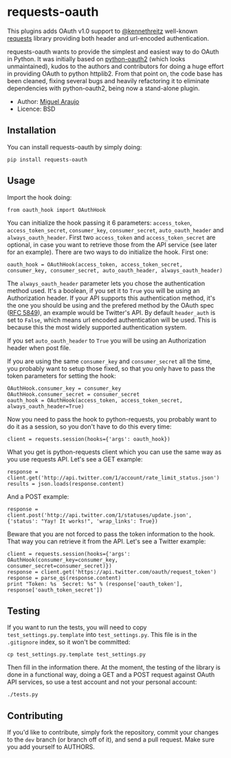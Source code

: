 # requests-oauth

This plugins adds OAuth v1.0 support to <a href="https://github.com/kennethreitz">@kennethreitz</a> well-known <a href="http://github.com/kennethreitz/requests">requests</a> library providing both header and url-encoded authentication.

requests-oauth wants to provide the simplest and easiest way to do OAuth in Python. It was initially based on <a href="https://github.com/simplegeo/python-oauth2">python-oauth2</a> (which looks unmaintained), kudos to the authors and contributors for doing a huge effort in providing OAuth to python httplib2. From that point on, the code base has been cleaned, fixing several bugs and heavily refactoring it to eliminate dependencies with python-oauth2, being now a stand-alone plugin.

* Author: <a href="http://www.github.com/maraujop/">Miguel Araujo</a>
* Licence: BSD

## Installation

You can install requests-oauth by simply doing:

    pip install requests-oauth

## Usage

Import the hook doing:

    from oauth_hook import OAuthHook

You can initialize the hook passing it 6 parameters: `access_token`, `access_token_secret`, `consumer_key`, `consumer_secret`, `auto_oauth_header` and `always_oauth_header`. First two `access_token` and `access_token_secret` are optional, in case you want to retrieve those from the API service (see later for an example). There are two ways to do initialize the hook. First one:

    oauth_hook = OAuthHook(access_token, access_token_secret, consumer_key, consumer_secret, auto_oauth_header, always_oauth_header)

The `always_oauth_header` parameter lets you chose the authentication method used. It's a boolean, if you set it to `True` you will be using an Authorization header. If your API supports this authentication method, it's the one you should be using and the prefered method by the OAuth spec (<a href="http://tools.ietf.org/html/rfc5849#section-3.5">RFC 5849</a>), an example would be Twitter's API. By default `header_auth` is set to `False`, which means url encoded authentication will be used. This is because this the most widely supported authentication system.

If you set `auto_oauth_header` to `True` you will be using an Authorization header when post file.

If you are using the same `consumer_key` and `consumer_secret` all the time, you probably want to setup those fixed, so that you only have to pass the token parameters for setting the hook:

    OAuthHook.consumer_key = consumer_key
    OAuthHook.consumer_secret = consumer_secret
    oauth_hook = OAuthHook(access_token, access_token_secret, always_oauth_header=True)

Now you need to pass the hook to python-requests, you probably want to do it as a session, so you don't have to do this every time:

    client = requests.session(hooks={'args': oauth_hook})

What you get is python-requests client which you can use the same way as you use requests API. Let's see a GET example:

    response = client.get('http://api.twitter.com/1/account/rate_limit_status.json')
    results = json.loads(response.content)

And a POST example:

    response = client.post('http://api.twitter.com/1/statuses/update.json', {'status': "Yay! It works!", 'wrap_links': True})

Beware that you are not forced to pass the token information to the hook. That way you can retrieve it from the API. Let's see a Twitter example:

    client = requests.session(hooks={'args': OAuthHook(consumer_key=consumer_key, consumer_secret=consumer_secret)})
    response = client.get('https://api.twitter.com/oauth/request_token')
    response = parse_qs(response.content)
    print "Token: %s  Secret: %s" % (response['oauth_token'], response['oauth_token_secret'])

## Testing

If you want to run the tests, you will need to copy `test_settings.py.template` into `test_settings.py`. This file is in the `.gitignore` index, so it won't be committed:

    cp test_settings.py.template test_settings.py

Then fill in the information there. At the moment, the testing of the library is done in a functional way, doing a GET and a POST request against OAuth API services, so use a test account and not your personal account:

    ./tests.py

## Contributing

If you'd like to contribute, simply fork the repository, commit your changes to the `dev` branch (or branch off of it), and send a pull request. Make sure you add yourself to AUTHORS.

